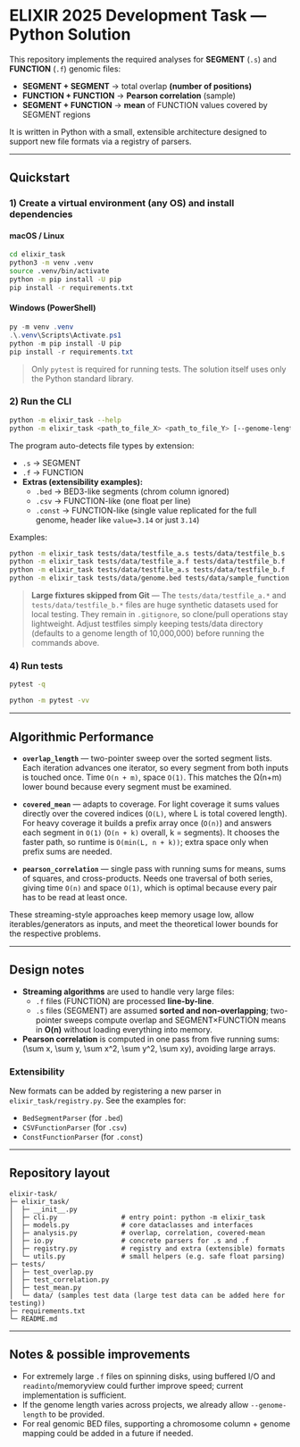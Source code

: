 # ELIXIR 2025 Development Task — Python Solution

This repository implements the required analyses for **SEGMENT** (`.s`) and **FUNCTION** (`.f`) genomic files:

- **SEGMENT + SEGMENT** → total overlap **(number of positions)**
- **FUNCTION + FUNCTION** → **Pearson correlation** (sample)
- **SEGMENT + FUNCTION** → **mean** of FUNCTION values covered by SEGMENT regions

It is written in Python with a small, extensible architecture designed to support new file formats via a registry of parsers.

---

## Quickstart

### 1) Create a virtual environment (any OS) and install dependencies

#### macOS / Linux
```bash
cd elixir_task 
python3 -m venv .venv
source .venv/bin/activate
python -m pip install -U pip
pip install -r requirements.txt
```

#### Windows (PowerShell)
```powershell
py -m venv .venv
.\.venv\Scripts\Activate.ps1
python -m pip install -U pip
pip install -r requirements.txt
```

> Only `pytest` is required for running tests. The solution itself uses only the Python standard library.

### 2) Run the CLI

```bash
python -m elixir_task --help
python -m elixir_task <path_to_file_X> <path_to_file_Y> [--genome-length 10000000]
```

The program auto-detects file types by extension:
- `.s` → SEGMENT
- `.f` → FUNCTION
- **Extras (extensibility examples):**
  - `.bed` → BED3-like segments (chrom column ignored)
  - `.csv` → FUNCTION-like (one float per line)
  - `.const` → FUNCTION-like (single value replicated for the full genome, header like `value=3.14` or just `3.14`)

Examples:
```bash
python -m elixir_task tests/data/testfile_a.s tests/data/testfile_b.s
python -m elixir_task tests/data/testfile_a.f tests/data/testfile_b.f
python -m elixir_task tests/data/testfile_a.s tests/data/testfile_b.f
python -m elixir_task tests/data/genome.bed tests/data/sample_function.const --genome-length 1000000 

```

> **Large fixtures skipped from Git** — The `tests/data/testfile_a.*` and
> `tests/data/testfile_b.*` files are huge synthetic datasets used for local
> testing. They remain in `.gitignore`, so clone/pull operations stay
> lightweight. Adjust testfiles simply keeping tests/data directory
> (defaults to a genome length of 10,000,000) before running the commands above.




### 4) Run tests

```bash
pytest -q 

python -m pytest -vv
```

---

## Algorithmic Performance

- **`overlap_length`** — two-pointer sweep over the sorted segment lists. Each iteration advances one iterator, so every segment from both inputs is touched once. Time `O(n + m)`, space `O(1)`. This matches the Ω(n+m) lower bound because every segment must be examined.


- **`covered_mean`** — adapts to coverage. For light coverage it sums values directly over the covered indices (`O(L)`, where L is total covered length). For heavy coverage it builds a prefix array once (`O(n)`) and answers each segment in `O(1)` (`O(n + k)` overall, k = segments). It chooses the faster path, so runtime is `O(min(L, n + k))`; extra space only when prefix sums are needed.


- **`pearson_correlation`** — single pass with running sums for means, sums of squares, and cross-products. Needs one traversal of both series, giving time `O(n)` and space `O(1)`, which is optimal because every pair has to be read at least once.

These streaming-style approaches keep memory usage low, allow iterables/generators as inputs, and meet the theoretical lower bounds for the respective problems.

---

## Design notes

- **Streaming algorithms** are used to handle very large files:
  - `.f` files (FUNCTION) are processed **line-by-line**.
  - `.s` files (SEGMENT) are assumed **sorted and non-overlapping**; two-pointer sweeps compute overlap and SEGMENT×FUNCTION means in **O(n)** without loading everything into memory.
- **Pearson correlation** is computed in one pass from five running sums:
  \(\sum x, \sum y, \sum x^2, \sum y^2, \sum xy\), avoiding large arrays.

### Extensibility

New formats can be added by registering a new parser in `elixir_task/registry.py`. See the examples for:
- `BedSegmentParser` (for `.bed`)
- `CSVFunctionParser` (for `.csv`)
- `ConstFunctionParser` (for `.const`)

---

## Repository layout

```
elixir-task/
├─ elixir_task/
│  ├─ __init__.py
│  ├─ cli.py                # entry point: python -m elixir_task
│  ├─ models.py             # core dataclasses and interfaces
│  ├─ analysis.py           # overlap, correlation, covered-mean
│  ├─ io.py                 # concrete parsers for .s and .f
│  ├─ registry.py           # registry and extra (extensible) formats
│  └─ utils.py              # small helpers (e.g. safe float parsing)
├─ tests/
│  ├─ test_overlap.py
│  ├─ test_correlation.py
│  ├─ test_mean.py
│  └─ data/ (samples test data (large test data can be added here for testing))
├─ requirements.txt
└─ README.md
```

---

## Notes & possible improvements

- For extremely large `.f` files on spinning disks, using buffered I/O and `readinto`/memoryview could further improve speed; current implementation is sufficient.
- If the genome length varies across projects, we already allow `--genome-length` to be provided.
- For real genomic BED files, supporting a chromosome column + genome mapping could be added in a future if needed.

